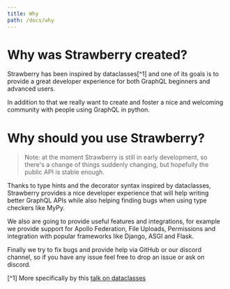 ```yaml
---
title: Why
path: /docs/why
---
```


# Why was Strawberry created?

Strawberry has been inspired by dataclasses[^1] and one of its goals is to
provide a great developer experience for both GraphQL beginners and advanced
users.

In addition to that we really want to create and foster a nice and welcoming
community with people using GraphQL in python.

# Why should you use Strawberry?

> Note: at the moment Strawberry is still in early development, so there's a
> change of things suddenly changing, but hopefully the public API is stable
> enough.

Thanks to type hints and the decorator syntax inspired by dataclasses,
Strawberry provides a nice developer experience that will help writing better
GraphQL APIs while also helping finding bugs when using type checkers like MyPy.

We also are going to provide useful features and integrations, for example we
provide support for Apollo Federation, File Uploads, Permissions and integration
with popular frameworks like Django, ASGI and Flask.

Finally we try to fix bugs and provide help via GitHub or our discord channel,
so if you have any issue feel free to drop an issue or ask on discord.

[^1] More specifically by this
[talk on dataclasses](https://www.youtube.com/watch?v=epKegvx_Jws)
